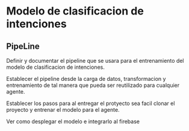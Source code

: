 # Modelo de clasificacion de intenciones

## PipeLine

Definir y documentar el pipeline que se usara para el entrenamiento del modelo de clasificacion de intenciones.

Establecer el pipeline desde la carga de datos, transformacion y entrenamiento de tal manera que pueda ser reutilizado para cualquier agente.

Establecer los pasos para al entregar el protyecto sea facil clonar el proyecto y entrenar el modelo para el agente.

Ver como desplegar el modelo e integrarlo al firebase
